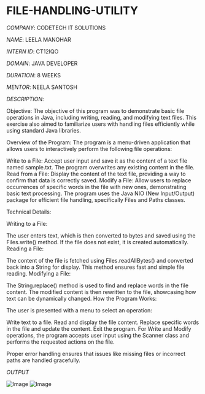 # FILE-HANDLING-UTILITY

*COMPANY*: CODETECH IT SOLUTIONS

*NAME*: LEELA MANOHAR

*INTERN ID*: CT12IQO

*DOMAIN*: JAVA DEVELOPER

*DURATION*: 8 WEEKS

*MENTOR*: NEELA SANTOSH

*DESCRIPTION*:

Objective:
The objective of this program was to demonstrate basic file operations in Java, including writing, reading, and modifying text files. This exercise also aimed to familiarize users with handling files efficiently while using standard Java libraries.

Overview of the Program:
The program is a menu-driven application that allows users to interactively perform the following file operations:

Write to a File: Accept user input and save it as the content of a text file named sample.txt. The program overwrites any existing content in the file.
Read from a File: Display the content of the text file, providing a way to confirm that data is correctly saved.
Modify a File: Allow users to replace occurrences of specific words in the file with new ones, demonstrating basic text processing.
The program uses the Java NIO (New Input/Output) package for efficient file handling, specifically Files and Paths classes.

Technical Details:

Writing to a File:

The user enters text, which is then converted to bytes and saved using the Files.write() method.
If the file does not exist, it is created automatically.
Reading a File:

The content of the file is fetched using Files.readAllBytes() and converted back into a String for display.
This method ensures fast and simple file reading.
Modifying a File:

The String.replace() method is used to find and replace words in the file content.
The modified content is then rewritten to the file, showcasing how text can be dynamically changed.
How the Program Works:

The user is presented with a menu to select an operation:

Write text to a file.
Read and display the file content.
Replace specific words in the file and update the content.
Exit the program.
For Write and Modify operations, the program accepts user input using the Scanner class and performs the requested actions on the file.

Proper error handling ensures that issues like missing files or incorrect paths are handled gracefully.

*OUTPUT*

![Image](https://github.com/user-attachments/assets/999e848c-e14e-4159-ba46-7058d840f878)
![Image](https://github.com/user-attachments/assets/5685a0f7-4af0-43fd-9684-9caf11da7e8a)




